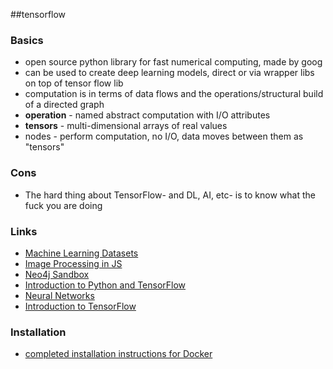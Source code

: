 ##tensorflow

### Basics
* open source python library for fast numerical computing, made by goog
* can be used to create deep learning models, direct or via wrapper libs on top of tensor flow lib
* computation is in terms of data flows and the operations/structural build of a directed graph
* **operation** - named abstract computation with I/O attributes
* **tensors** - multi-dimensional arrays of real values
* nodes - perform computation, no I/O, data moves between them as "tensors"


### Cons
* The hard thing about TensorFlow- and DL, AI, etc- is to know what the fuck you are doing

### Links
* [Machine Learning Datasets](https://medium.com/startup-grind/fueling-the-ai-gold-rush-7ae438505bc2#show-last-Point)
* [Image Processing in JS](http://blog.webkid.io/image-processing-in-javascript/)
* [Neo4j Sandbox](https://neo4j.com/sandbox-v2/)
* [Introduction to Python and TensorFlow](https://www.slideshare.net/bayual/introduction-to-python-and-tensorflow)
* [Neural Networks](http://www.beyondthelines.net/machine-learning/neural-network/)
* [Introduction to TensorFlow](http://machinelearningmastery.com/introduction-python-deep-learning-library-tensorflow/)

### Installation
* [completed installation instructions for Docker](https://github.com/random-forests/WTM/blob/master/markdown/install-local.md)
